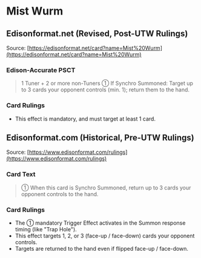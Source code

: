 # Mist Wurm

## Edisonformat.net (Revised, Post-UTW Rulings)

Source: [https://edisonformat.net/card?name=Mist%20Wurm](https://edisonformat.net/card?name=Mist%20Wurm)

### Edison-Accurate PSCT

> 1 Tuner + 2 or more non-Tuners
> ① If Synchro Summoned: Target up to 3 cards your opponent controls (min. 1); return them to the hand.

### Card Rulings

*   This effect is mandatory, and must target at least 1 card.


## Edisonformat.com (Historical, Pre-UTW Rulings)

Source: [https://www.edisonformat.com/rulings](https://www.edisonformat.com/rulings)

### Card Text

> ① When this card is Synchro Summoned, return up to 3 cards your opponent controls to the hand.

### Card Rulings

*   The ① mandatory Trigger Effect activates in the Summon response timing (like "Trap Hole").
*   This effect targets 1, 2, or 3 (face-up / face-down) cards your opponent controls.
*   Targets are returned to the hand even if flipped face-up / face-down.


